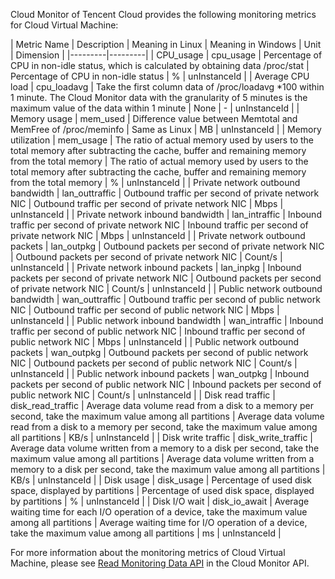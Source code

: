 Cloud Monitor of Tencent Cloud provides the following monitoring metrics for Cloud Virtual Machine:

| Metric Name | Description | Meaning in Linux | Meaning in Windows | Unit | Dimension |
|---------|---------|
| CPU_usage | cpu_usage | Percentage of CPU in non-idle status, which is calculated by obtaining data /proc/stat | Percentage of CPU in non-idle status | % | unInstanceId |
| Average CPU load | cpu_loadavg | Take the first column data of /proc/loadavg \*100 within 1 minute. The Cloud Monitor data with the granularity of 5 minutes is the maximum value of the data within 1 minute | None | - | unInstanceId |
| Memory usage	 | mem_used | Difference value between Memtotal and MemFree of /proc/meminfo | Same as Linux | MB | unInstanceId |
| Memory utilization	 | mem_usage | The ratio of actual memory used by users to the total memory after subtracting the cache, buffer and remaining memory from the total memory | The ratio of actual memory used by users to the total memory after subtracting the cache, buffer and remaining memory from the total memory | % | unInstanceId |
| Private network outbound bandwidth | lan_outtraffic | Outbound traffic per second of private network NIC | Outbound traffic per second of private network NIC | Mbps | unInstanceId |
| Private network inbound bandwidth | lan_intraffic | Inbound traffic per second of private network NIC | Inbound traffic per second of private network NIC | Mbps | unInstanceId |
| Private network outbound packets | lan_outpkg | Outbound packets per second of private network NIC | Outbound packets per second of private network NIC | Count/s | unInstanceId |
| Private network inbound packets | lan_inpkg | Inbound packets per second of private network NIC | Outbound packets per second of private network NIC | Count/s | unInstanceId |
| Public network outbound bandwidth | wan_outtraffic | Outbound traffic per second of public network NIC | Outbound traffic per second of public network NIC | Mbps | unInstanceId |
| Public network inbound bandwidth | wan_intraffic | Inbound traffic per second of public network NIC | Inbound traffic per second of public network NIC | Mbps | unInstanceId |
| Public network outbound packets | wan_outpkg | Outbound packets per second of public network NIC | Outbound packets per second of public network NIC | Count/s | unInstanceId |
| Public network inbound packets | wan_outpkg | Inbound packets per second of public network NIC | Inbound packets per second of public network NIC | Count/s | unInstanceId |
| Disk read traffic | disk_read_traffic | Average data volume read from a disk to a memory per second, take the maximum value among all partitions | Average data volume read from a disk to a memory per second, take the maximum value among all partitions | KB/s | unInstanceId |
| Disk write traffic | disk_write_traffic | Average data volume written from a memory to a disk per second, take the maximum value among all partitions | Average data volume written from a memory to a disk per second, take the maximum value among all partitions | KB/s | unInstanceId |
| Disk usage | disk_usage | Percentage of used disk space, displayed by partitions | 	Percentage of used disk space, displayed by partitions | % | unInstanceId |
| Disk I/O wait | disk_io_await | Average waiting time for each I/O operation of a device, take the maximum value among all partitions | Average waiting time for I/O operation of a device, take the maximum value among all partitions | ms | unInstanceId |

For more information about the monitoring metrics of Cloud Virtual Machine, please see [Read Monitoring Data API](https://intl.cloud.tencent.com/doc/api/405/4667) in the Cloud Monitor API.
